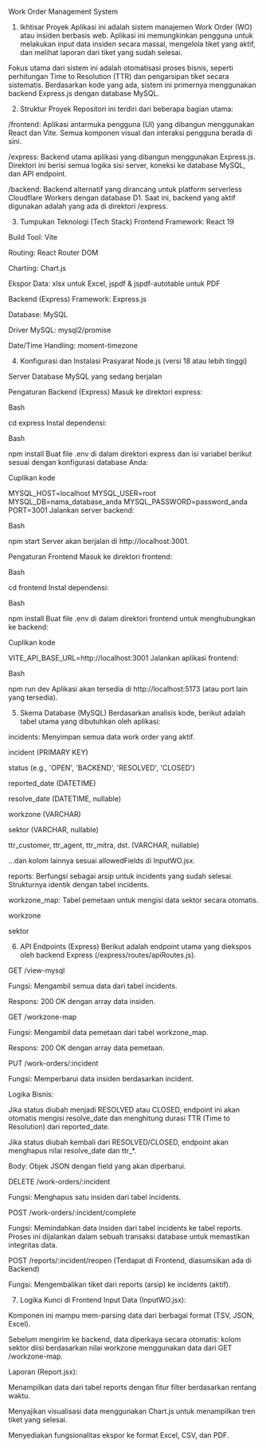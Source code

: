 Work Order Management System
1. Ikhtisar Proyek
Aplikasi ini adalah sistem manajemen Work Order (WO) atau insiden berbasis web. Aplikasi ini memungkinkan pengguna untuk melakukan input data insiden secara massal, mengelola tiket yang aktif, dan melihat laporan dari tiket yang sudah selesai.

Fokus utama dari sistem ini adalah otomatisasi proses bisnis, seperti perhitungan Time to Resolution (TTR) dan pengarsipan tiket secara sistematis. Berdasarkan kode yang ada, sistem ini primernya menggunakan backend Express.js dengan database MySQL.

2. Struktur Proyek
Repositori ini terdiri dari beberapa bagian utama:

/frontend: Aplikasi antarmuka pengguna (UI) yang dibangun menggunakan React dan Vite. Semua komponen visual dan interaksi pengguna berada di sini.

/express: Backend utama aplikasi yang dibangun menggunakan Express.js. Direktori ini berisi semua logika sisi server, koneksi ke database MySQL, dan API endpoint.

/backend: Backend alternatif yang dirancang untuk platform serverless Cloudflare Workers dengan database D1. Saat ini, backend yang aktif digunakan adalah yang ada di direktori /express.

3. Tumpukan Teknologi (Tech Stack)
Frontend
Framework: React 19

Build Tool: Vite

Routing: React Router DOM

Charting: Chart.js

Ekspor Data: xlsx untuk Excel, jspdf & jspdf-autotable untuk PDF

Backend (Express)
Framework: Express.js

Database: MySQL

Driver MySQL: mysql2/promise

Date/Time Handling: moment-timezone

4. Konfigurasi dan Instalasi
Prasyarat
Node.js (versi 18 atau lebih tinggi)

Server Database MySQL yang sedang berjalan

Pengaturan Backend (Express)
Masuk ke direktori express:

Bash

cd express
Instal dependensi:

Bash

npm install
Buat file .env di dalam direktori express dan isi variabel berikut sesuai dengan konfigurasi database Anda:

Cuplikan kode

MYSQL_HOST=localhost
MYSQL_USER=root
MYSQL_DB=nama_database_anda
MYSQL_PASSWORD=password_anda
PORT=3001
Jalankan server backend:

Bash

npm start
Server akan berjalan di http://localhost:3001.

Pengaturan Frontend
Masuk ke direktori frontend:

Bash

cd frontend
Instal dependensi:

Bash

npm install
Buat file .env di dalam direktori frontend untuk menghubungkan ke backend:

Cuplikan kode

VITE_API_BASE_URL=http://localhost:3001
Jalankan aplikasi frontend:

Bash

npm run dev
Aplikasi akan tersedia di http://localhost:5173 (atau port lain yang tersedia).

5. Skema Database (MySQL)
Berdasarkan analisis kode, berikut adalah tabel utama yang dibutuhkan oleh aplikasi:

incidents: Menyimpan semua data work order yang aktif.

incident (PRIMARY KEY)

status (e.g., 'OPEN', 'BACKEND', 'RESOLVED', 'CLOSED')

reported_date (DATETIME)

resolve_date (DATETIME, nullable)

workzone (VARCHAR)

sektor (VARCHAR, nullable)

ttr_customer, ttr_agent, ttr_mitra, dst. (VARCHAR, nullable)

...dan kolom lainnya sesuai allowedFields di InputWO.jsx.

reports: Berfungsi sebagai arsip untuk incidents yang sudah selesai. Strukturnya identik dengan tabel incidents.

workzone_map: Tabel pemetaan untuk mengisi data sektor secara otomatis.

workzone

sektor

6. API Endpoints (Express)
Berikut adalah endpoint utama yang diekspos oleh backend Express (/express/routes/apiRoutes.js).

GET /view-mysql

Fungsi: Mengambil semua data dari tabel incidents.

Respons: 200 OK dengan array data insiden.

GET /workzone-map

Fungsi: Mengambil data pemetaan dari tabel workzone_map.

Respons: 200 OK dengan array data pemetaan.

PUT /work-orders/:incident

Fungsi: Memperbarui data insiden berdasarkan incident.

Logika Bisnis:

Jika status diubah menjadi RESOLVED atau CLOSED, endpoint ini akan otomatis mengisi resolve_date dan menghitung durasi TTR (Time to Resolution) dari reported_date.

Jika status diubah kembali dari RESOLVED/CLOSED, endpoint akan menghapus nilai resolve_date dan ttr_*.

Body: Objek JSON dengan field yang akan diperbarui.

DELETE /work-orders/:incident

Fungsi: Menghapus satu insiden dari tabel incidents.

POST /work-orders/:incident/complete

Fungsi: Memindahkan data insiden dari tabel incidents ke tabel reports. Proses ini dijalankan dalam sebuah transaksi database untuk memastikan integritas data.

POST /reports/:incident/reopen (Terdapat di Frontend, diasumsikan ada di Backend)

Fungsi: Mengembalikan tiket dari reports (arsip) ke incidents (aktif).

7. Logika Kunci di Frontend
Input Data (InputWO.jsx):

Komponen ini mampu mem-parsing data dari berbagai format (TSV, JSON, Excel).

Sebelum mengirim ke backend, data diperkaya secara otomatis: kolom sektor diisi berdasarkan nilai workzone menggunakan data dari GET /workzone-map.

Laporan (Report.jsx):

Menampilkan data dari tabel reports dengan fitur filter berdasarkan rentang waktu.

Menyajikan visualisasi data menggunakan Chart.js untuk menampilkan tren tiket yang selesai.

Menyediakan fungsionalitas ekspor ke format Excel, CSV, dan PDF.
